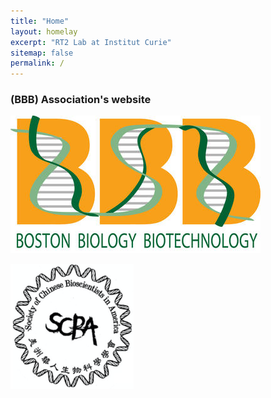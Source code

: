 ```yaml
---
title: "Home"
layout: homelay
excerpt: "RT2 Lab at Institut Curie"
sitemap: false
permalink: /
---
```

### (BBB) Association's website

![image](images/logo/bbb_logo_yl_xl_v1.jpg)

![image](images/logo/screen_shot_2018-02-19_at_10.50.36_am_0.png)
 


